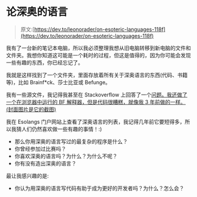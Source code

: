 # 论深奥的语言

> 原文:[https://dev.to/leonorader/on-esoteric-languages-118f](https://dev.to/leonorader/on-esoteric-languages-118f)

我有了一台新的笔记本电脑，所以我必须整理我想从旧电脑转移到新电脑的文件和文件夹。我想你知道这可能是一个耗时的过程，但这是值得的，因为你可能会发现一些有趣的东西，你已经忘记了。

我就是这样找到了一个文件夹，里面存放着所有关于深奥语言的东西(代码、书籍等)，比如 Brainf*ck、莎士比亚或 Befunge。

我有一些源文件，我记得我甚至在 Stackoverflow 上回答了一个[问题。我还做了一个在浏览器中运行的 BF 解释器，但是代码很糟糕，就像我 3 年前做的一样。(封面图片是它的截图)](https://stackoverflow.com/questions/32100046/print-text-multiple-times-in-brainfuck/32117455#32117455)

我在 Esolangs 门户网站上查看了深奥语言的列表，我记得几年前它要短得多，所以我猜人们仍然喜欢做一些有趣的事情！:)

*   那么你用深奥的语言写过的最复杂的程序是什么？
*   你曾经参加过比赛吗？
*   你喜欢深奥的语言吗？为什么？为什么不呢？
*   你有没有造出深奥的语言？

最让我感兴趣的是:

*   你认为用深奥的语言写代码有助于成为更好的开发者吗？为什么？怎么会？